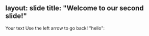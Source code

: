 layout: slide
title: "Welcome to our second slide!"
---
Your text
Use the left arrow to go back! "hello":
